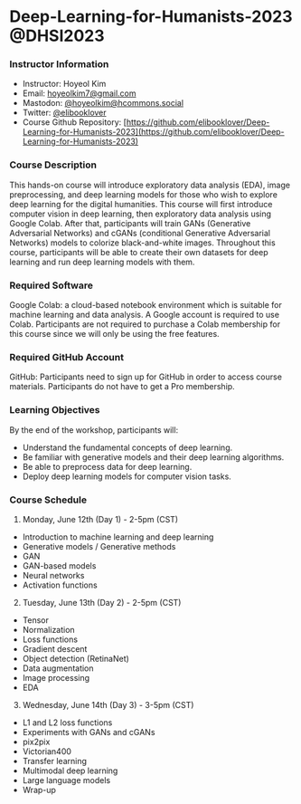 # Deep-Learning-for-Humanists-2023 @DHSI2023

### Instructor Information
- Instructor: Hoyeol Kim
- Email: hoyeolkim7@gmail.com
- Mastodon: [@hoyeolkim@hcommons.social](https://hcommons.social/@hoyeolkim)
- Twitter: [@elibooklover](https://twitter.com/elibooklover)
- Course Github Repository: [https://github.com/elibooklover/Deep-Learning-for-Humanists-2023](https://github.com/elibooklover/Deep-Learning-for-Humanists-2023)

### Course Description
This hands-on course will introduce exploratory data analysis (EDA), image preprocessing, and deep learning models for those who wish to explore deep learning for the digital humanities. This course will first introduce computer vision in deep learning, then exploratory data analysis using Google Colab. After that, participants will train GANs (Generative Adversarial Networks) and cGANs (conditional Generative Adversarial Networks) models to colorize black-and-white images. Throughout this course, participants will be able to create their own datasets for deep learning and run deep learning models with them.

### Required Software
Google Colab: a cloud-based notebook environment which is suitable for machine learning and data analysis. A Google account is required to use Colab. Participants are not required to purchase a Colab membership for this course since we will only be using the free features.

### Required GitHub Account
GitHub: Participants need to sign up for GitHub in order to access course materials. Participants do not have to get a Pro membership.

### Learning Objectives
By the end of the workshop, participants will:

-	Understand the fundamental concepts of deep learning.
-	Be familiar with generative models and their deep learning algorithms.
-	Be able to preprocess data for deep learning.
-	Deploy deep learning models for computer vision tasks.

### Course Schedule
1. Monday, June 12th (Day 1) - 2-5pm (CST)
-	Introduction to machine learning and deep learning
-	Generative models / Generative methods
-	GAN
-	GAN-based models
-	Neural networks
-	Activation functions

2. Tuesday, June 13th (Day 2) - 2-5pm (CST)
-	Tensor
-	Normalization
-	Loss functions
-	Gradient descent
-	Object detection (RetinaNet)
-	Data augmentation
-	Image processing
-	EDA

3. Wednesday, June 14th (Day 3) - 3-5pm (CST)
-	L1 and L2 loss functions
-	Experiments with GANs and cGANs
-	pix2pix
-	Victorian400
-	Transfer learning
-	Multimodal deep learning
-	Large language models
-	Wrap-up
